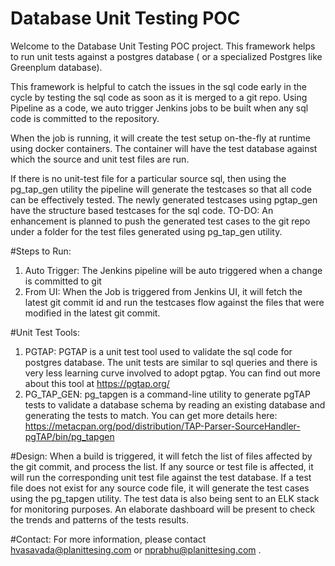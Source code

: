 # Database Unit Testing POC

Welcome to the Database Unit Testing POC project. This framework helps to run unit tests against a postgres database ( or a specialized Postgres like Greenplum database).

This framework is helpful to catch the issues in the sql code early in the cycle by testing the sql code as soon as it is merged to a git repo. 
Using Pipeline as a code, we auto trigger Jenkins jobs to be built when any sql code is committed to the repository. 

When the job is running, it will create the test setup on-the-fly at runtime using docker containers. The container will have the test database against which the source and unit test files are run.

If there is no unit-test file for a particular source sql, then using the pg_tap_gen utility the pipeline will generate the testcases so that all code can be effectively tested.
The newly generated testcases using pgtap_gen have the structure based testcases for the sql code. 
TO-DO: An enhancement is planned to push the generated test cases to the git repo under a folder for the test files generated using pg_tap_gen utility.

#Steps to Run:
1. Auto Trigger: The Jenkins pipeline will be auto triggered when a change is committed to git
2. From UI: When the Job is triggered from Jenkins UI, it will fetch the latest git commit id and run the testcases flow against the files that were modified in the latest git commit.

#Unit Test Tools:
1. PGTAP: PGTAP is a unit test tool used to validate the sql code for postgres database. The unit tests are similar to sql queries and there is very less learning curve involved to adopt pgtap. You can find out more about this tool at https://pgtap.org/
2. PG_TAP_GEN: pg_tapgen is a command-line utility to generate pgTAP tests to validate a database schema by reading an existing database and generating the tests to match. You can get more details here: https://metacpan.org/pod/distribution/TAP-Parser-SourceHandler-pgTAP/bin/pg_tapgen 

#Design:
When a build is triggered, it will fetch the list of files affected by the git commit, and process the list. If any source or test file is affected, it will run the corresponding unit test file against the test database. 
If a test file does not exist for any source code file, it will generate the test cases using the pg_tapgen utility. 
The test data is also being sent to an ELK stack for monitoring purposes. An elaborate dashboard will be present to check the trends and patterns of the tests results.

#Contact:
For more information, please contact  hvasavada@planittesing.com or nprabhu@planittesing.com .




